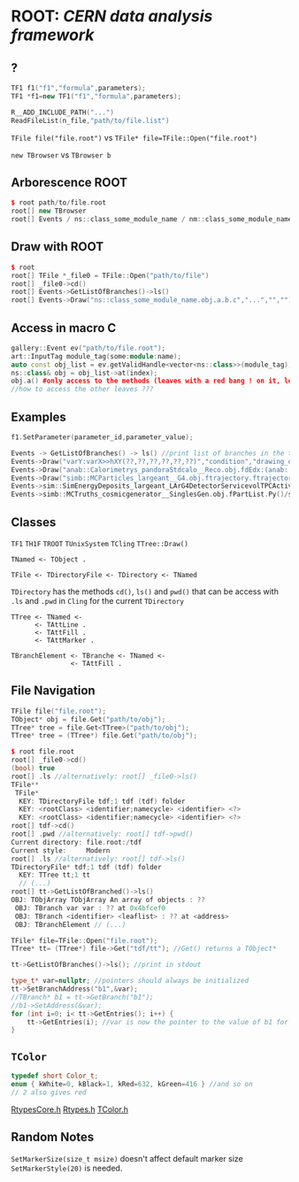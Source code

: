 # ROOT: *CERN data analysis framework*

## ?

```C++
TF1 f1("f1","formula",parameters); 
TF1 *f1=new TF1("f1","formula",parameters);

R__ADD_INCLUDE_PATH("...")
ReadFileList(n_file,"path/to/file.list")
```

`TFile file("file.root")` vs `TFile* file=TFile::Open("file.root")`

`new TBrowser` vs `TBrowser b`

## Arborescence ROOT

```C++
$ root path/to/file.root
root[] new TBrowser
root[] Events / ns::class_some_module_name / nm::class_some_module_name.obj / a / b / c
```

## Draw with ROOT

```C++
$ root
root[] TFile *_file0 = TFile::Open("path/to/file")
root[] _file0->cd()
root[] Events->GetListOfBranches()->ls()
root[] Events->Draw("ns::class_some_module_name.obj.a.b.c","...","","")
```

## Access in macro C

```C++
gallery::Event ev("path/to/file.root");
art::InputTag module_tag(some:module:name);
auto const obj_list = ev.getValidHandle<vector<ns::class>>(module_tag);
ns::class& obj = obj_list->at(index);
obj.a() #only access to the methods (leaves with a red bang ! on it, leaves with names like ...()), thoses are only seen in TBrowser if larsoft was previously set up
//how to access the other leaves ???
```

## Examples

```C++
f1.SetParameter(parameter_id,parameter_value);

Events -> GetListOfBranches() -> ls() //print list of branches in the tree Events
Events->Draw("varY:varX>>hXY(??,??,??,??,??,??)","condition","drawing_option")
Events->Draw("anab::Calorimetrys_pandoraStdcalo__Reco.obj.fdEdx:(anab::Calorimetrys_pandoraStdcalo__Reco.obj.fRange-anab::Calorimetrys_pandoraStdcalo__Reco.obj.fResidualRange)","","colZ")
Events->Draw("simb::MCParticles_largeant__G4.obj.ftrajectory.ftrajectory.first.fP.fX:simb::MCParticles_largeant__G4.obj.ftrajectory.ftrajectory.first.fP.fY>>hXY(150,-125,25,300,100,400)","simb::MCParticles_largeant__G4.obj.fpdgCode==13","")
Events->sim::SimEnergyDeposits_largeant_LArG4DetectorServicevolTPCActive_G4Stage1.obj.startPos.fCoordinates.Theta()
Events->simb::MCTruths_cosmicgenerator__SinglesGen.obj.fPartList.Py()/simb::MCTruths_cosmicgenerator__SinglesGen.obj.fPartList.P()
```

## Classes

`TF1`
`TH1F`
`TROOT`
`TUnixSystem`
`TCling`
`TTree::Draw()`

```ROOT
TNamed <- TObject .
```

```ROOT
TFile <- TDirectoryFile <- TDirectory <- TNamed
```

`TDirectory` has the methods `cd()`, `ls()` and `pwd()` that can be access with `.ls` and `.pwd` in `Cling` for the current `TDirectory`

```ROOT
TTree <- TNamed <-
      <- TAttLine .
      <- TAttFill .
      <- TAttMarker .
```

```ROOT
TBranchElement <- TBranche <- TNamed <-
               <- TAttFill .
```

## File Navigation

```C++
TFile file("file.root");
TObject* obj = file.Get("path/to/obj");
TTree* tree = file.Get<TTree>("path/to/obj");
TTree* tree = (TTree*) file.Get("path/to/obj");
```

```C++
$ root file.root
root[] _file0->cd()
(bool) true
root[] .ls //alternatively: root[] _file0->ls()
TFile**
 TFile*
  KEY: TDirectoryFile tdf;1 tdf (tdf) folder
  KEY: <rootClass> <identifier;namecycle> <identifier> <?>
  KEY: <rootClass> <identifier;namecycle> <identifier> <?>
root[] tdf->cd()
root[] .pwd //alternatively: root[] tdf->pwd()
Current directory: file.root:/tdf
Current style:     Modern
root[] .ls //alternatively: root[] tdf->ls()
TDirectoryFile* tdf;1 tdf (tdf) folder
  KEY: TTree tt;1 tt
  // (...)
root[] tt->GetListOfBranched()->ls()
OBJ: TObjArray TObjArray An array of objects : ??
 OBJ: TBranch var var : ?? at 0x4bfcef0
 OBJ: TBranch <identifier> <leaflist> : ?? at <address>
 OBJ: TBranchElement // (...)
```

```C++
TFile* file=TFile::Open("file.root");
TTree* tt= (TTree*) file->Get("tdf/tt"); //Get() returns a TObject*

tt->GetListOfBranches()->ls(); //print in stdout

type_t* var=nullptr; //pointers should always be initialized
tt->SetBranchAddress("b1",&var);
//TBranch* b1 = tt->GetBranch("b1");
//b1->SetAddress(&var);
for (int i=0; i< tt->GetEntries(); i++) {
    tt->GetEntries(i); //var is now the pointer to the value of b1 for the event #i
}

```

## `TColor`

```C++
typedef short Color_t;
enum { kWhite=0, kBlack=1, kRed=632, kGreen=416 } //and so on
// 2 also gives red
```

[RtypesCore.h](https://root.cern.ch/doc/master/RtypesCore_8h_source.html#l00092)
[Rtypes.h](https://root.cern.ch/doc/master/Rtypes_8h_source.html#l00065)
[TColor.h](https://root.cern.ch/doc/master/TColor_8h_source.html)

## Random Notes

`SetMarkerSize(size_t msize)` doesn't affect default marker size `SetMarkerStyle(20)` is needed.
